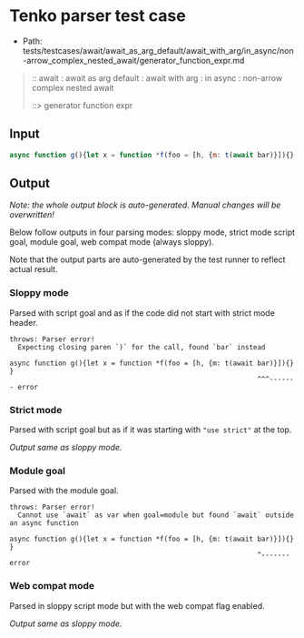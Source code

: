 # Tenko parser test case

- Path: tests/testcases/await/await_as_arg_default/await_with_arg/in_async/non-arrow_complex_nested_await/generator_function_expr.md

> :: await : await as arg default : await with arg : in async : non-arrow complex nested await
>
> ::> generator function expr

## Input

`````js
async function g(){let x = function *f(foo = [h, {m: t(await bar)}]){}    }
`````

## Output

_Note: the whole output block is auto-generated. Manual changes will be overwritten!_

Below follow outputs in four parsing modes: sloppy mode, strict mode script goal, module goal, web compat mode (always sloppy).

Note that the output parts are auto-generated by the test runner to reflect actual result.

### Sloppy mode

Parsed with script goal and as if the code did not start with strict mode header.

`````
throws: Parser error!
  Expecting closing paren `)` for the call, found `bar` instead

async function g(){let x = function *f(foo = [h, {m: t(await bar)}]){}    }
                                                             ^^^------- error
`````

### Strict mode

Parsed with script goal but as if it was starting with `"use strict"` at the top.

_Output same as sloppy mode._

### Module goal

Parsed with the module goal.

`````
throws: Parser error!
  Cannot use `await` as var when goal=module but found `await` outside an async function

async function g(){let x = function *f(foo = [h, {m: t(await bar)}]){}    }
                                                             ^------- error
`````


### Web compat mode

Parsed in sloppy script mode but with the web compat flag enabled.

_Output same as sloppy mode._
